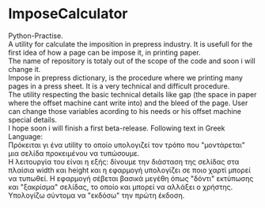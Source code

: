 # ImposeCalculator
Python-Practise.<br />
A utility for calculate the imposition in prepress industry. It is usefull for the first idea of how a page can be impose it, in printing paper. <br />
The name of repository is totaly out of the scope of the code and soon i will change it.<br />
Impose in prepress dictionary, is the procedure where we printing many pages in a press sheet. It is a very technical and difficult procedure. <br />
The utility respecting the basic technical details like gap (the space in paper where the offset machine cant write into) and the bleed of the page. 
User can change those variables acording to his needs or his offset machine special details.<br />
I hope soon i will finish a first beta-release.
Following text in Greek Language: <br />
Πρόκειται γι ένα utility το οποίο υπολογιζεί τον τρόπο που  "μοντάρεται" μια σελίδα προκειμένου να τυπώσουμε.<br />
Η λειτουργία του είναι η εξής: δίνουμε την διάσταση της σελίδας στα πλαίσια width και height και η εφαρμογή υπολογίζει σε ποιο χαρτί μπορεί να τυπωθεί. Η εφαρμογή σέβεται
βασικά μεγέθη όπως "δόντι" εκτύπωσης και "ξακρίσμα" σελίδας, το οποίο και μπορεί να αλλάξει ο χρήστης. <br />
Υπολογίζω σύντομα να "εκδόσω" την πρώτη  έκδοση.

